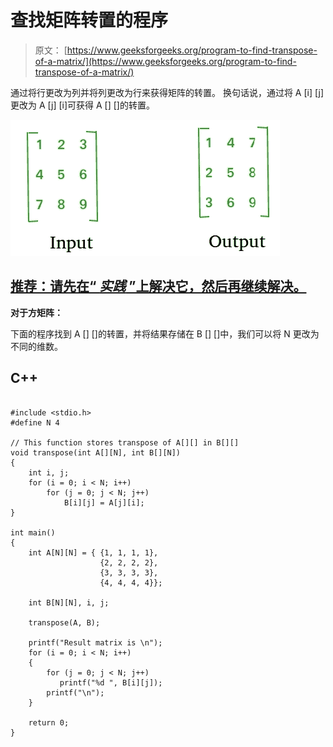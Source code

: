 # 查找矩阵转置的程序

> 原文： [https://www.geeksforgeeks.org/program-to-find-transpose-of-a-matrix/](https://www.geeksforgeeks.org/program-to-find-transpose-of-a-matrix/)

通过将行更改为列并将列更改为行来获得矩阵的转置。 换句话说，通过将 A [i] [j]更改为 A [j] [i]可获得 A [] []的转置。

![matrix-transpose](img/e368eb2a9ca0cd036dc0c86015b59151.png)

## [推荐：请先在“ ***<u>实践</u>*** ”上解决它，然后再继续解决。](https://practice.geeksforgeeks.org/problems/transpose-of-matrix/0)

**对于方矩阵：**

下面的程序找到 A [] []的转置，并将结果存储在 B [] []中，我们可以将 N 更改为不同的维数。

## C++ 

```

#include <stdio.h> 
#define N 4 

// This function stores transpose of A[][] in B[][] 
void transpose(int A[][N], int B[][N]) 
{ 
    int i, j; 
    for (i = 0; i < N; i++) 
        for (j = 0; j < N; j++) 
            B[i][j] = A[j][i]; 
} 

int main() 
{ 
    int A[N][N] = { {1, 1, 1, 1}, 
                    {2, 2, 2, 2}, 
                    {3, 3, 3, 3}, 
                    {4, 4, 4, 4}}; 

    int B[N][N], i, j; 

    transpose(A, B); 

    printf("Result matrix is \n"); 
    for (i = 0; i < N; i++) 
    { 
        for (j = 0; j < N; j++) 
           printf("%d ", B[i][j]); 
        printf("\n"); 
    } 

    return 0; 
} 

```
